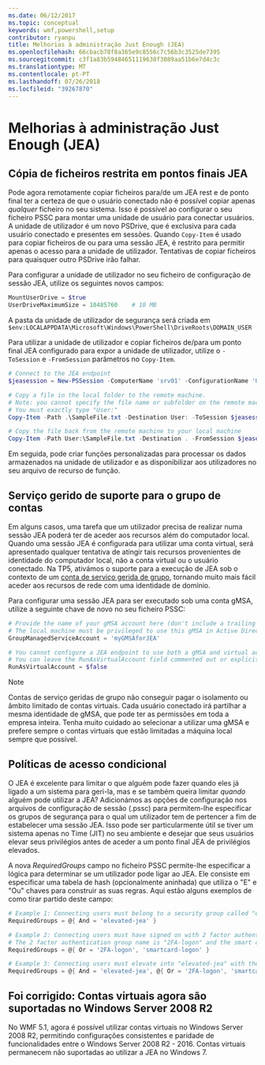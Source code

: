 ```yaml
---
ms.date: 06/12/2017
ms.topic: conceptual
keywords: wmf,powershell,setup
contributor: ryanpu
title: Melhorias à administração Just Enough (JEA)
ms.openlocfilehash: 66cbacb78f8a365e9c8556c7c56b3c3525de7395
ms.sourcegitcommit: c3f1a83b59484651119630f3089aa51b6e7d4c3c
ms.translationtype: MT
ms.contentlocale: pt-PT
ms.lasthandoff: 07/26/2018
ms.locfileid: "39267870"
---
```

# <a name="improvements-to-just-enough-administration-jea"></a>Melhorias à administração Just Enough (JEA)

## <a name="constrained-file-copy-tofrom-jea-endpoints"></a>Cópia de ficheiros restrita em pontos finais JEA

Pode agora remotamente copiar ficheiros para/de um JEA rest e de ponto final ter a certeza de que o usuário conectado não é possível copiar apenas *qualquer* ficheiro no seu sistema. Isso é possível ao configurar o seu ficheiro PSSC para montar uma unidade de usuário para conectar usuários. A unidade de utilizador é um novo PSDrive, que é exclusiva para cada usuário conectado e presentes em sessões. Quando `Copy-Item` é usado para copiar ficheiros de ou para uma sessão JEA, é restrito para permitir apenas o acesso para a unidade de utilizador. Tentativas de copiar ficheiros para quaisquer outro PSDrive irão falhar.

Para configurar a unidade de utilizador no seu ficheiro de configuração de sessão JEA, utilize os seguintes novos campos:

```powershell
MountUserDrive = $true
UserDriveMaximumSize = 10485760    # 10 MB
```

A pasta da unidade de utilizador de segurança será criada em `$env:LOCALAPPDATA\Microsoft\Windows\PowerShell\DriveRoots\DOMAIN_USER`

Para utilizar a unidade de utilizador e copiar ficheiros de/para um ponto final JEA configurado para expor a unidade de utilizador, utilize o `-ToSession` e `-FromSession` parâmetros no `Copy-Item`.

```powershell
# Connect to the JEA endpoint
$jeasession = New-PSSession -ComputerName 'srv01' -ConfigurationName 'UserDemo'

# Copy a file in the local folder to the remote machine.
# Note: you cannot specify the file name or subfolder on the remote machine.
# You must exactly type "User:"
Copy-Item -Path .\SampleFile.txt -Destination User: -ToSession $jeasession

# Copy the file back from the remote machine to your local machine
Copy-Item -Path User:\SampleFile.txt -Destination . -FromSession $jeasession
```

Em seguida, pode criar funções personalizadas para processar os dados armazenados na unidade de utilizador e as disponibilizar aos utilizadores no seu arquivo de recurso de função.

## <a name="support-for-group-managed-service-accounts"></a>Serviço gerido de suporte para o grupo de contas

Em alguns casos, uma tarefa que um utilizador precisa de realizar numa sessão JEA poderá ter de aceder aos recursos além do computador local. Quando uma sessão JEA é configurada para utilizar uma conta virtual, será apresentado qualquer tentativa de atingir tais recursos provenientes de identidade do computador local, não a conta virtual ou o usuário conectado. Na TP5, ativámos o suporte para a execução de JEA sob o contexto de um [conta de serviço gerida de grupo](/previous-versions/windows/it-pro/windows-server-2012-R2-and-2012/jj128431\(v=ws.11\)), tornando muito mais fácil aceder aos recursos de rede com uma identidade de domínio.

Para configurar uma sessão JEA para ser executado sob uma conta gMSA, utilize a seguinte chave de novo no seu ficheiro PSSC:

```powershell
# Provide the name of your gMSA account here (don't include a trailing $)
# The local machine must be privileged to use this gMSA in Active Directory
GroupManagedServiceAccount = 'myGMSAforJEA'

# You cannot configure a JEA endpoint to use both a gMSA and virtual account
# You can leave the RunAsVirtualAccount field commented out or explicitly set it to false
RunAsVirtualAccount = $false
```

> [!NOTE]
> Contas de serviço geridas de grupo não conseguir pagar o isolamento ou âmbito limitado de contas virtuais.
> Cada usuário conectado irá partilhar a mesma identidade de gMSA, que pode ter as permissões em toda a empresa inteira. Tenha muito cuidado ao selecionar a utilizar uma gMSA e prefere sempre o contas virtuais que estão limitadas a máquina local sempre que possível.

## <a name="conditional-access-policies"></a>Políticas de acesso condicional

O JEA é excelente para limitar o que alguém pode fazer quando eles já ligado a um sistema para geri-la, mas e se também queira limitar *quando* alguém pode utilizar a JEA? Adicionámos as opções de configuração nos arquivos de configuração de sessão (.pssc) para permitem-lhe especificar os grupos de segurança para o qual um utilizador tem de pertencer a fim de estabelecer uma sessão JEA. Isso pode ser particularmente útil se tiver um sistema apenas no Time (JIT) no seu ambiente e desejar que seus usuários elevar seus privilégios antes de aceder a um ponto final JEA de privilégios elevados.

A nova *RequiredGroups* campo no ficheiro PSSC permite-lhe especificar a lógica para determinar se um utilizador pode ligar ao JEA. Ele consiste em especificar uma tabela de hash (opcionalmente aninhada) que utiliza o "E" e "Ou" chaves para construir as suas regras. Aqui estão alguns exemplos de como tirar partido deste campo:

```powershell
# Example 1: Connecting users must belong to a security group called "elevated-jea"
RequiredGroups = @{ And = 'elevated-jea' }

# Example 2: Connecting users must have signed on with 2 factor authentication or a smart card
# The 2 factor authentication group name is "2FA-logon" and the smart card group name is "smartcard-logon"
RequiredGroups = @{ Or = '2FA-logon', 'smartcard-logon' }

# Example 3: Connecting users must elevate into "elevated-jea" with their JIT system and have logged on with 2FA or a smart card
RequiredGroups = @{ And = 'elevated-jea', @{ Or = '2FA-logon', 'smartcard-logon' }}
```

## <a name="fixed-virtual-accounts-are-now-supported-on-windows-server-2008-r2"></a>Foi corrigido: Contas virtuais agora são suportadas no Windows Server 2008 R2

No WMF 5.1, agora é possível utilizar contas virtuais no Windows Server 2008 R2, permitindo configurações consistentes e paridade de funcionalidades entre o Windows Server 2008 R2 - 2016. Contas virtuais permanecem não suportadas ao utilizar a JEA no Windows 7.